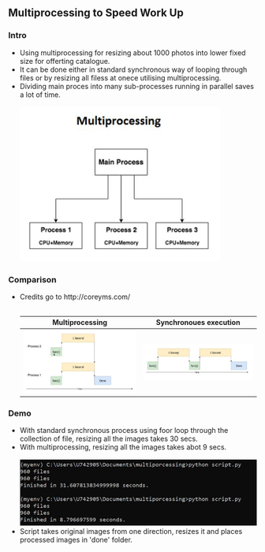 <h2>Multiprocessing to Speed Work Up</h2>

<h3>Intro</h3>
<ul>
  <li>Using multiprocessing for resizing about 1000 photos into lower fixed size for offerting catalogue.</li>
  <li>It can be done either in standard synchronous way of looping through files or by resizing all filess at onece utilising multiprocessing.</li>
  <li>Dividing main proces into many sub-processes running in parallel saves a lot of time.</li>
  <br>
  <img src="images/cpus.JPG">
</ul>

<h3>Comparison</h3>
<ul>
  <li>Credits go to http://coreyms.com/</li>
  <br>
  <table>
    <tr>
      <th>Multiprocessing</th>
      <th>Synchronoues execution</th>
    </tr>
    <tr>
      <th> <img src="images/multiprocessing.JPG"></th>
      <th> <img src="images/synchronous.JPG"></th>
    </tr>
  </table>
</ul>

<h3>Demo</h3>
<ul>
  <li>With standard synchronous process using foor loop through the collection of file, resizing all the images takes 30 secs.</li>
  <li>With multiprocessing, resizing all the images takes abot 9 secs.</li>
  <br>
  <img src="images/demo.JPG">
  <br>
  <li>Script takes original images from one direction, resizes it and places processed images in 'done' folder.</li>
</ul>
